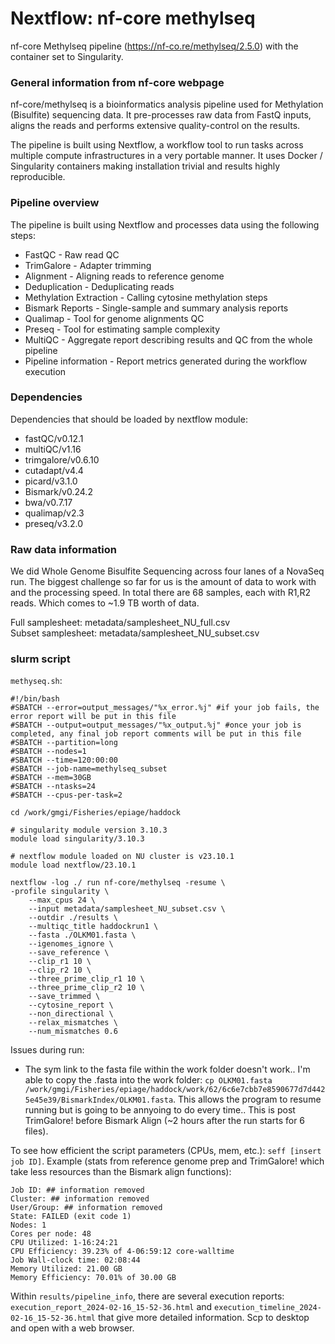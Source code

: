 # Nextflow: nf-core methylseq 

nf-core Methylseq pipeline (https://nf-co.re/methylseq/2.5.0) with the container set to Singularity. 

### General information from nf-core webpage

nf-core/methylseq is a bioinformatics analysis pipeline used for Methylation (Bisulfite) sequencing data. It pre-processes raw data from FastQ inputs, aligns the reads and performs extensive quality-control on the results.

The pipeline is built using Nextflow, a workflow tool to run tasks across multiple compute infrastructures in a very portable manner. It uses Docker / Singularity containers making installation trivial and results highly reproducible.

### Pipeline overview

The pipeline is built using Nextflow and processes data using the following steps:  
- FastQC - Raw read QC  
- TrimGalore - Adapter trimming  
- Alignment - Aligning reads to reference genome  
- Deduplication - Deduplicating reads  
- Methylation Extraction - Calling cytosine methylation steps  
- Bismark Reports - Single-sample and summary analysis reports  
- Qualimap - Tool for genome alignments QC  
- Preseq - Tool for estimating sample complexity  
- MultiQC - Aggregate report describing results and QC from the whole pipeline  
- Pipeline information - Report metrics generated during the workflow execution  

### Dependencies

Dependencies that should be loaded by nextflow module:  
- fastQC/v0.12.1
- multiQC/v1.16
- trimgalore/v0.6.10
- cutadapt/v4.4
- picard/v3.1.0
- Bismark/v0.24.2
- bwa/v0.7.17
- qualimap/v2.3
- preseq/v3.2.0

### Raw data information 

We did Whole Genome Bisulfite Sequencing across four lanes of a NovaSeq run. The biggest challenge so far for us is the amount of data to work with and the processing speed. In total there are 68 samples, each with R1,R2 reads. Which comes to ~1.9 TB worth of data.

Full samplesheet: metadata/samplesheet_NU_full.csv  
Subset samplesheet: metadata/samplesheet_NU_subset.csv

### slurm script 

`methyseq.sh`: 

```
#!/bin/bash
#SBATCH --error=output_messages/"%x_error.%j" #if your job fails, the error report will be put in this file
#SBATCH --output=output_messages/"%x_output.%j" #once your job is completed, any final job report comments will be put in this file
#SBATCH --partition=long
#SBATCH --nodes=1
#SBATCH --time=120:00:00
#SBATCH --job-name=methylseq_subset
#SBATCH --mem=30GB
#SBATCH --ntasks=24
#SBATCH --cpus-per-task=2

cd /work/gmgi/Fisheries/epiage/haddock

# singularity module version 3.10.3
module load singularity/3.10.3

# nextflow module loaded on NU cluster is v23.10.1
module load nextflow/23.10.1

nextflow -log ./ run nf-core/methylseq -resume \
-profile singularity \
    --max_cpus 24 \
    --input metadata/samplesheet_NU_subset.csv \
    --outdir ./results \
    --multiqc_title haddockrun1 \
    --fasta ./OLKM01.fasta \
    --igenomes_ignore \
    --save_reference \
    --clip_r1 10 \
    --clip_r2 10 \
    --three_prime_clip_r1 10 \
    --three_prime_clip_r2 10 \
    --save_trimmed \
    --cytosine_report \
    --non_directional \
    --relax_mismatches \
    --num_mismatches 0.6
```

Issues during run:  
- The sym link to the fasta file within the work folder doesn't work.. I'm able to copy the .fasta into the work folder: `cp OLKM01.fasta /work/gmgi/Fisheries/epiage/haddock/work/62/6c6e7cbb7e8590677d7d4425e45e39/BismarkIndex/OLKM01.fasta`. This allows the program to resume running but is going to be annyoing to do every time.. This is post TrimGalore! before Bismark Align (~2 hours after the run starts for 6 files).

To see how efficient the script parameters (CPUs, mem, etc.): `seff [insert job ID]`. Example (stats from reference genome prep and TrimGalore! which take less resources than the Bismark align functions): 

```
Job ID: ## information removed 
Cluster: ## information removed 
User/Group: ## information removed 
State: FAILED (exit code 1)
Nodes: 1
Cores per node: 48
CPU Utilized: 1-16:24:21
CPU Efficiency: 39.23% of 4-06:59:12 core-walltime
Job Wall-clock time: 02:08:44
Memory Utilized: 21.00 GB
Memory Efficiency: 70.01% of 30.00 GB
```

Within `results/pipeline_info`, there are several execution reports: `execution_report_2024-02-16_15-52-36.html` and `execution_timeline_2024-02-16_15-52-36.html` that give more detailed information. Scp to desktop and open with a web browser. 
